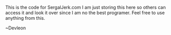 This is the code for SergalJerk.com
I am just storing this here so others can access it and look it over since I am no the best programer.
Feel free to use anything from this.

~Devleon
